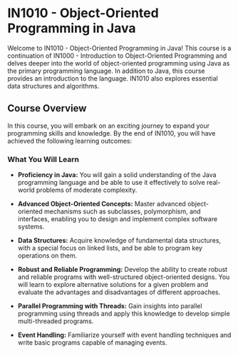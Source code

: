 # IN1010 - Object-Oriented Programming in Java

Welcome to IN1010 - Object-Oriented Programming in Java! This course is a continuation of IN1000 - Introduction to Object-Oriented Programming and delves deeper into the world of object-oriented programming using Java as the primary programming language. In addition to Java, this course provides an introduction to the language. IN1010 also explores essential data structures and algorithms.

## Course Overview

In this course, you will embark on an exciting journey to expand your programming skills and knowledge. By the end of IN1010, you will have achieved the following learning outcomes:

### What You Will Learn

- **Proficiency in Java:** You will gain a solid understanding of the Java programming language and be able to use it effectively to solve real-world problems of moderate complexity.

- **Advanced Object-Oriented Concepts:** Master advanced object-oriented mechanisms such as subclasses, polymorphism, and interfaces, enabling you to design and implement complex software systems.

- **Data Structures:** Acquire knowledge of fundamental data structures, with a special focus on linked lists, and be able to program key operations on them.

- **Robust and Reliable Programming:** Develop the ability to create robust and reliable programs with well-structured object-oriented designs. You will learn to explore alternative solutions for a given problem and evaluate the advantages and disadvantages of different approaches.

- **Parallel Programming with Threads:** Gain insights into parallel programming using threads and apply this knowledge to develop simple multi-threaded programs.

- **Event Handling:** Familiarize yourself with event handling techniques and write basic programs capable of managing events.
